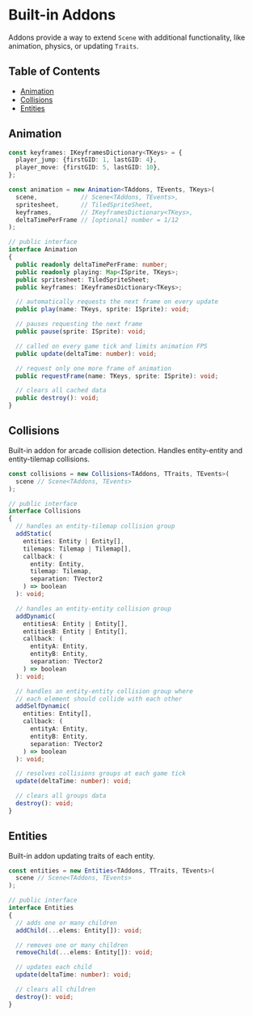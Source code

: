 # Built-in Addons

Addons provide a way to extend `Scene` with additional functionality, like animation, physics, or updating `Traits`.

## Table of Contents

- [Animation](#animation)
- [Collisions](#collisions)
- [Entities](#entities)

## Animation

```ts
const keyframes: IKeyframesDictionary<TKeys> = {
  player_jump: {firstGID: 1, lastGID: 4},
  player_move: {firstGID: 5, lastGID: 10},
};

const animation = new Animation<TAddons, TEvents, TKeys>(
  scene,            // Scene<TAddons, TEvents>,
  spritesheet,      // TiledSpriteSheet,
  keyframes,        // IKeyframesDictionary<TKeys>,
  deltaTimePerFrame // [optional] number = 1/12
);
```

```ts
// public interface
interface Animation
{
  public readonly deltaTimePerFrame: number;
  public readonly playing: Map<ISprite, TKeys>;
  public spritesheet: TiledSpriteSheet;
  public keyframes: IKeyframesDictionary<TKeys>;

  // automatically requests the next frame on every update
  public play(name: TKeys, sprite: ISprite): void;

  // pauses requesting the next frame
  public pause(sprite: ISprite): void;

  // called on every game tick and limits animation FPS
  public update(deltaTime: number): void;

  // request only one more frame of animation
  public requestFrame(name: TKeys, sprite: ISprite): void;

  // clears all cached data
  public destroy(): void;
}
```

## Collisions

Built-in addon for arcade collision detection. Handles entity-entity and entity-tilemap collisions.

```ts
const collisions = new Collisions<TAddons, TTraits, TEvents>(
  scene // Scene<TAddons, TEvents>
);
```

```ts
// public interface
interface Collisions
{
  // handles an entity-tilemap collision group
  addStatic(
    entities: Entity | Entity[],
    tilemaps: Tilemap | Tilemap[],
    callback: (
      entity: Entity,
      tilemap: Tilemap,
      separation: TVector2
    ) => boolean
  ): void;

  // handles an entity-entity collision group
  addDynamic(
    entitiesA: Entity | Entity[],
    entitiesB: Entity | Entity[],
    callback: (
      entityA: Entity,
      entityB: Entity,
      separation: TVector2
    ) => boolean
  ): void;

  // handles an entity-entity collision group where
  // each element should collide with each other
  addSelfDynamic(
    entities: Entity[],
    callback: (
      entityA: Entity,
      entityB: Entity,
      separation: TVector2
    ) => boolean
  ): void;

  // resolves collisions groups at each game tick
  update(deltaTime: number): void;

  // clears all groups data 
  destroy(): void;
}
```

## Entities

Built-in addon updating traits of each entity.

```ts
const entities = new Entities<TAddons, TTraits, TEvents>(
  scene // Scene<TAddons, TEvents>
);
```

```ts
// public interface
interface Entities
{
  // adds one or many children
  addChild(...elems: Entity[]): void;

  // removes one or many children
  removeChild(...elems: Entity[]): void;

  // updates each child
  update(deltaTime: number): void;

  // clears all children
  destroy(): void;
}
```
